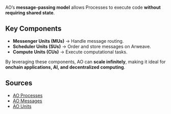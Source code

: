 AO’s **message-passing model** allows Processes to execute code **without requiring shared state**.

## **Key Components**
- **Messenger Units (MUs)** → Handle message routing.
- **Scheduler Units (SUs)** → Order and store messages on Arweave.
- **Compute Units (CUs)** → Execute computational tasks.

By leveraging these components, AO can **scale infinitely**, making it ideal for **onchain applications, AI, and decentralized computing**.

## **Sources**
- [AO Processes](https://cookbook_ao.g8way.io/concepts/specs.html)
- [AO Messages](https://cookbook_ao.g8way.io/concepts/messages.html)
- [AO Units](https://cookbook_ao.g8way.io/concepts/units.html)